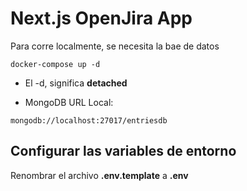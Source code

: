 # Next.js OpenJira App
Para corre localmente, se necesita la bae de datos
```
docker-compose up -d
```
* El -d, significa __detached__


* MongoDB URL Local:
```
mongodb://localhost:27017/entriesdb
```

## Configurar las variables de entorno
Renombrar el archivo __.env.template__ a __.env__